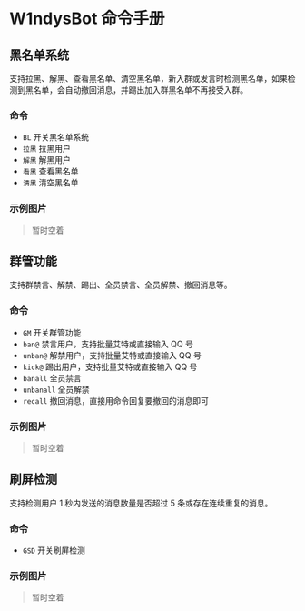 # W1ndysBot 命令手册

## 黑名单系统

支持拉黑、解黑、查看黑名单、清空黑名单，新入群或发言时检测黑名单，如果检测到黑名单，会自动撤回消息，并踢出加入群黑名单不再接受入群。

### 命令

- `BL` 开关黑名单系统
- `拉黑` 拉黑用户
- `解黑` 解黑用户
- `看黑` 查看黑名单
- `清黑` 清空黑名单

### 示例图片

> 暂时空着

## 群管功能

支持群禁言、解禁、踢出、全员禁言、全员解禁、撤回消息等。

### 命令

- `GM` 开关群管功能
- `ban@` 禁言用户，支持批量艾特或直接输入 QQ 号
- `unban@` 解禁用户，支持批量艾特或直接输入 QQ 号
- `kick@` 踢出用户，支持批量艾特或直接输入 QQ 号
- `banall` 全员禁言
- `unbanall` 全员解禁
- `recall` 撤回消息，直接用命令回复要撤回的消息即可

### 示例图片

> 暂时空着

## 刷屏检测

支持检测用户 1 秒内发送的消息数量是否超过 5 条或存在连续重复的消息。

### 命令

- `GSD` 开关刷屏检测

### 示例图片

> 暂时空着
